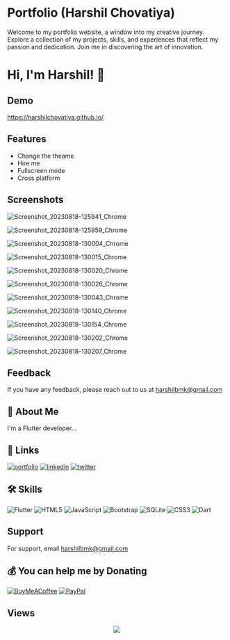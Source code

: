 
# Portfolio (Harshil Chovatiya)

Welcome to my portfolio website, a window into my creative journey. Explore a collection of my projects, skills, and experiences that reflect my passion and dedication. Join me in discovering the art of innovation.

# Hi, I'm Harshil! 👋


## Demo

https://harshilchovatiya.github.io/
## Features

- Change the theame
- Hire me
- Fullscreen mode
- Cross platform


## Screenshots

![Screenshot_20230818-125941_Chrome](https://github.com/harshilchovatiya/harshil/assets/131672641/ef7a0c30-3c89-414a-8b9a-d2efa154bc04)

![Screenshot_20230818-125959_Chrome](https://github.com/harshilchovatiya/harshil/assets/131672641/e3db8cf4-4024-4519-bcb8-e536a82d3bac)

![Screenshot_20230818-130004_Chrome](https://github.com/harshilchovatiya/harshil/assets/131672641/d99eedb4-0245-4d6c-8fa6-dc26daec9c51)

![Screenshot_20230818-130015_Chrome](https://github.com/harshilchovatiya/harshil/assets/131672641/aab6ec27-7384-46a4-9650-fe48c46497c3)

![Screenshot_20230818-130020_Chrome](https://github.com/harshilchovatiya/harshil/assets/131672641/9a51f62a-b4d4-492c-8a35-6e60f94c9170)

![Screenshot_20230818-130026_Chrome](https://github.com/harshilchovatiya/harshil/assets/131672641/d6700e6d-b3e4-436f-8d08-03a912820595)

![Screenshot_20230818-130043_Chrome](https://github.com/harshilchovatiya/harshil/assets/131672641/ca576587-b6b3-49b9-8d3d-c55f6a12a172)

![Screenshot_20230818-130140_Chrome](https://github.com/harshilchovatiya/harshil/assets/131672641/541796ce-4078-4495-b194-26f2ea58916c)

![Screenshot_20230818-130154_Chrome](https://github.com/harshilchovatiya/harshil/assets/131672641/f3fd4a0f-f599-4658-b6c8-a39b3d9c8252)

![Screenshot_20230818-130202_Chrome](https://github.com/harshilchovatiya/harshil/assets/131672641/055cabad-1299-4f62-b4ec-94e34ff876bc)

![Screenshot_20230818-130207_Chrome](https://github.com/harshilchovatiya/harshil/assets/131672641/6e2c8639-d60a-4a03-955b-4f78aa513968)
## Feedback

If you have any feedback, please reach out to us at harshilbmk@gmail.com


## 🚀 About Me
I'm a Flutter developer...


## 🔗 Links
[![portfolio](https://img.shields.io/badge/my_portfolio-000?style=for-the-badge&logo=ko-fi&logoColor=white)](https://harshilchovatiya.github.io/harshil/)
[![linkedin](https://img.shields.io/badge/linkedin-0A66C2?style=for-the-badge&logo=linkedin&logoColor=white)](https://www.linkedin.com/in/harshilbmk)
[![twitter](https://img.shields.io/badge/twitter-1DA1F2?style=for-the-badge&logo=twitter&logoColor=white)](https://twitter.com/harshilbmk)


## 🛠 Skills

![Flutter](https://img.shields.io/badge/Flutter-%2302569B.svg?style=flat&logo=Flutter&logoColor=white) 
![HTML5](https://img.shields.io/badge/html5-%23E34F26.svg?style=flat&logo=html5&logoColor=white) ![JavaScript](https://img.shields.io/badge/javascript-%23323330.svg?style=flat&logo=javascript&logoColor=%23F7DF1E) ![Bootstrap](https://img.shields.io/badge/bootstrap-%23563D7C.svg?style=flat&logo=bootstrap&logoColor=white) ![SQLite](https://img.shields.io/badge/sqlite-%2307405e.svg?style=flat&logo=sqlite&logoColor=white) ![CSS3](https://img.shields.io/badge/css3-%231572B6.svg?style=flat&logo=css3&logoColor=white) ![Dart](https://img.shields.io/badge/dart-%230175C2.svg?style=flat&logo=dart&logoColor=white)


## Support

For support, email harshilbmk@gmail.com 



## 💰 You can help me by Donating

 [![BuyMeACoffee](https://img.shields.io/badge/Buy%20Me%20a%20Coffee-ffdd00?style=for-the-badge&logo=buy-me-a-coffee&logoColor=black)](https://buymeacoffee.com/harshilbmk) [![PayPal](https://img.shields.io/badge/PayPal-00457C?style=for-the-badge&logo=paypal&logoColor=white)](https://paypal.me/harshilbmk) 

## Views
<div align="center">
<img src="https://komarev.com/ghpvc/?username=harshilchovatiya&&style=flat-square" align="center" />
</div>  
